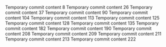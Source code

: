 Temporary commit content 8
Temporary commit content 26
Temporary commit content 37
Temporary commit content 90
Temporary commit content 104
Temporary commit content 113
Temporary commit content 125
Temporary commit content 128
Temporary commit content 135
Temporary commit content 182
Temporary commit content 190
Temporary commit content 208
Temporary commit content 209
Temporary commit content 211
Temporary commit content 213
Temporary commit content 222
